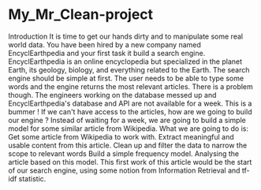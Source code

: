 # My_Mr_Clean-project
Introduction It is time to get our hands dirty and to manipulate some real world data. You have been hired by a new company named EncyclEarthpedia and your first task it build a search engine. EncyclEarthpedia is an online encyclopedia but specialized in the planet Earth, its geology, biology, and everything related to the Earth.  The search engine should be simple at first. The user needs to be able to type some words and the engine returns the most relevant articles.  There is a problem though. The engineers working on the database messed up and EncyclEarthpedia's database and API are not available for a week. This is a bummer ! If we can't have access to the articles, how are we going to build our engine ?  Instead of waiting for a week, we are going to build a simple model for some similar article from Wikipedia.  What we are going to do is:  Get some article from Wikipedia to work with. Extract meaningful and usable content from this article. Clean up and filter the data to narrow the scope to relevant words Build a simple frequency model. Analysing the article based on this model. This first work of this article would be the start of our search engine, using some notion from Information Retrieval and tf-idf statistic.
